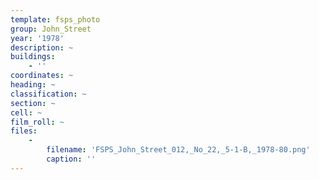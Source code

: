 ```yaml
---
template: fsps_photo
group: John_Street
year: '1978'
description: ~
buildings:
    - ''
coordinates: ~
heading: ~
classification: ~
section: ~
cell: ~
film_roll: ~
files:
    -
        filename: 'FSPS_John_Street_012,_No_22,_5-1-B,_1978-80.png'
        caption: ''
---
```

